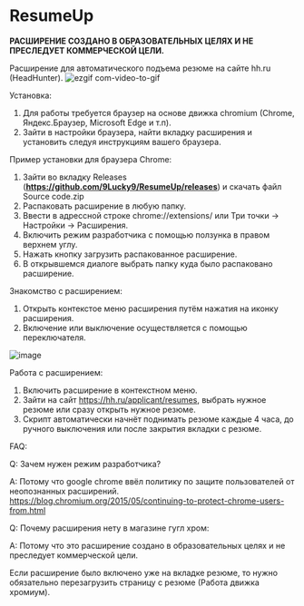 # ResumeUp
**РАСШИРЕНИЕ СОЗДАНО В ОБРАЗОВАТЕЛЬНЫХ ЦЕЛЯХ И НЕ ПРЕСЛЕДУЕТ КОММЕРЧЕСКОЙ ЦЕЛИ.**

Расширение для автоматического подъема резюме на сайте hh.ru (HeadHunter).
![ezgif com-video-to-gif](https://github.com/9Lucky9/ResumeUp/assets/58329848/39aa0697-ef22-415a-b606-5f9c36e28119)

Установка:
1. Для работы требуется браузер на основе движка chromium (Chrome, Яндекс.Браузер, Microsoft Edge и т.п).
2. Зайти в настройки браузера, найти вкладку расширения и установить следуя инструкциям вашего браузера.

Пример установки для браузера Chrome:
1. Зайти во вкладку Releases (**https://github.com/9Lucky9/ResumeUp/releases**) и скачать файл Source code.zip
2. Распаковать расширение в любую папку.
3. Ввести в адрессной строке chrome://extensions/ или Три точки -> Настройки -> Расширения.
4. Включить режим разработчика с помощью ползунка в правом верхнем углу.
5. Нажать кнопку загрузить распакованное расширение.
6. В открывшемся диалоге выбрать папку куда было распаковано расширение.

Знакомство с расширением:
1. Открыть контекстое меню расширения путём нажатия на иконку расширения.
2. Включение или выключение осуществляется с помощью переключателя.

![image](https://github.com/9Lucky9/ResumeUp/assets/58329848/55c3166d-7caa-4880-888d-fef360ce9184)


Работа с расширением:
1. Включить расширение в контекстном меню.
2. Зайти на сайт https://hh.ru/applicant/resumes, выбрать нужное резюме или сразу открыть нужное резюме.
3. Скрипт автоматически начнёт поднимать резюме каждые 4 часа, до ручного выключения или после закрытия вкладки с резюме.

FAQ:

Q: Зачем нужен режим разработчика?

A: Потому что google chrome ввёл политику по защите пользователей от неопознанных расширений. https://blog.chromium.org/2015/05/continuing-to-protect-chrome-users-from.html

Q: Почему расширения нету в магазине гугл хром:

A: Потому что это расширение создано в образовательных целях и не преследует коммерческой цели.

Если расширение было включено уже на вкладке резюме, то нужно обязательно перезагрузить страницу с резюме (Работа движка хромиум).
